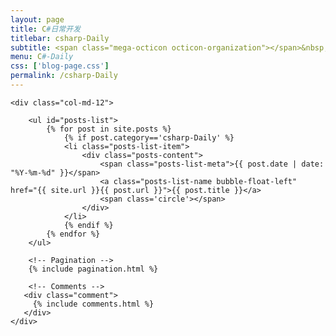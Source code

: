 ```yaml
---
layout: page
title: C#日常开发
titlebar: csharp-Daily
subtitle: <span class="mega-octicon octicon-organization"></span>&nbsp;&nbsp; 微信搜索“恬静的小魔龙”，关注后回复“蔡徐坤”进群交流
menu: C#-Daily
css: ['blog-page.css']
permalink: /csharp-Daily
---
```


<div class="row">

    <div class="col-md-12">

        <ul id="posts-list">
            {% for post in site.posts %}
                {% if post.category=='csharp-Daily' %}
                <li class="posts-list-item">
                    <div class="posts-content">
                        <span class="posts-list-meta">{{ post.date | date: "%Y-%m-%d" }}</span>
                        <a class="posts-list-name bubble-float-left" href="{{ site.url }}{{ post.url }}">{{ post.title }}</a>
                        <span class='circle'></span>
                    </div>
                </li>
                {% endif %}
            {% endfor %}
        </ul> 

        <!-- Pagination -->
        {% include pagination.html %}

        <!-- Comments -->
       <div class="comment">
         {% include comments.html %}
       </div>
    </div>

</div>
<script>
    $(document).ready(function(){

        // Enable bootstrap tooltip
        $("body").tooltip({ selector: '[data-toggle=tooltip]' });

    });
</script>
